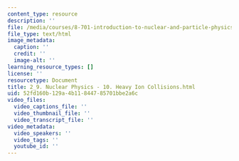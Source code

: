 ```yaml
---
content_type: resource
description: ''
file: /media/courses/8-701-introduction-to-nuclear-and-particle-physics-fall-2020/2_9-nuclear-physics-10-heavy-ion-collisions.html
file_type: text/html
image_metadata:
  caption: ''
  credit: ''
  image-alt: ''
learning_resource_types: []
license: ''
resourcetype: Document
title: 2_9. Nuclear Physics - 10. Heavy Ion Collisions.html
uid: 52fd160b-129a-4b11-8447-85701bbe2a6c
video_files:
  video_captions_file: ''
  video_thumbnail_file: ''
  video_transcript_file: ''
video_metadata:
  video_speakers: ''
  video_tags: ''
  youtube_id: ''
---
```

